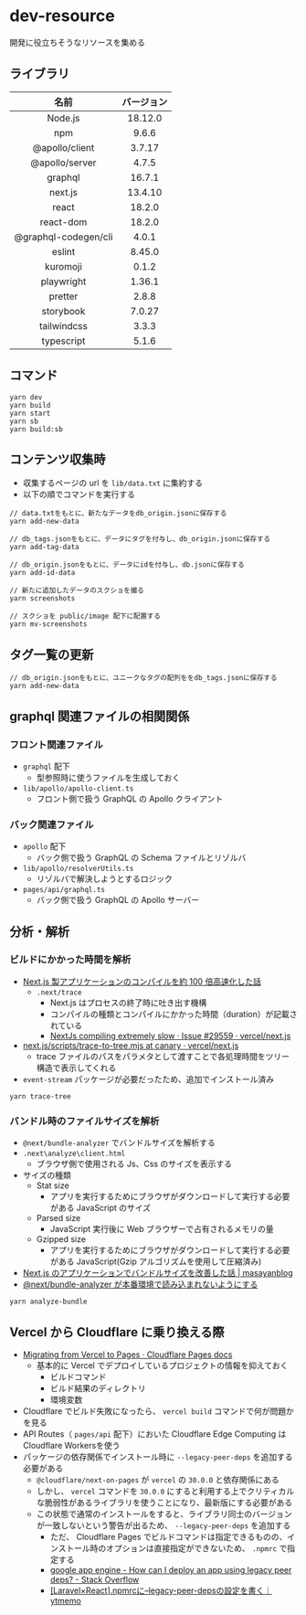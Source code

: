 # dev-resource

開発に役立ちそうなリソースを集める

## ライブラリ

|         名前         | バージョン |
| :------------------: | :--------: |
|       Node.js        |  18.12.0   |
|         npm          |   9.6.6    |
|    @apollo/client    |   3.7.17   |
|    @apollo/server    |   4.7.5    |
|       graphql        |   16.7.1   |
|       next.js        |  13.4.10   |
|        react         |   18.2.0   |
|      react-dom       |   18.2.0   |
| @graphql-codegen/cli |   4.0.1    |
|        eslint        |   8.45.0   |
|       kuromoji       |   0.1.2    |
|      playwright      |   1.36.1   |
|       pretter        |   2.8.8    |
|      storybook       |   7.0.27   |
|     tailwindcss      |   3.3.3    |
|      typescript      |   5.1.6    |

## コマンド

```shell
yarn dev
yarn build
yarn start
yarn sb
yarn build:sb
```

## コンテンツ収集時

- 収集するページの url を `lib/data.txt` に集約する
- 以下の順でコマンドを実行する

```shell
// data.txtをもとに、新たなデータをdb_origin.jsonに保存する
yarn add-new-data

// db_tags.jsonをもとに、データにタグを付与し、db_origin.jsonに保存する
yarn add-tag-data

// db_origin.jsonをもとに、データにidを付与し、db.jsonに保存する
yarn add-id-data

// 新たに追加したデータのスクショを撮る
yarn screenshots

// スクショを public/image 配下に配置する
yarn mv-screenshots
```

## タグ一覧の更新

```shell
// db_origin.jsonをもとに、ユニークなタグの配列ををdb_tags.jsonに保存する
yarn add-new-data
```

## graphql 関連ファイルの相関関係

### フロント関連ファイル

- `graphql` 配下
  - 型参照時に使うファイルを生成しておく
- `lib/apollo/apollo-client.ts`
  - フロント側で扱う GraphQL の Apollo クライアント

### バック関連ファイル

- `apollo` 配下
  - バック側で扱う GraphQL の Schema ファイルとリゾルバ
- `lib/apollo/resolverUtils.ts`
  - リゾルバで解決しようとするロジック
- `pages/api/graphql.ts`
  - バック側で扱う GraphQL の Apollo サーバー

## 分析・解析

### ビルドにかかった時間を解析

- [Next.js 製アプリケーションのコンパイルを約 100 倍高速化した話](https://zenn.dev/mkt/articles/543669021d9a1e)
  - `.next/trace`
    - Next.js はプロセスの終了時に吐き出す機構
    - コンパイルの種類とコンパイルにかかった時間（duration）が記載されている
    - [NextJs compiling extremely slow · Issue #29559 · vercel/next.js](https://github.com/vercel/next.js/issues/29559#issuecomment-938431883)
- [next.js/scripts/trace-to-tree.mjs at canary · vercel/next.js](https://github.com/vercel/next.js/blob/canary/scripts/trace-to-tree.mjs)
  - trace ファイルのパスをパラメタとして渡すことで各処理時間をツリー構造で表示してくれる
- `event-stream` パッケージが必要だったため、追加でインストール済み

```shell
yarn trace-tree
```

### バンドル時のファイルサイズを解析

- `@next/bundle-analyzer` でバンドルサイズを解析する
- `.next\analyze\client.html`
  - ブラウザ側で使用される Js、Css のサイズを表示する
- サイズの種類
  - Stat size
    - アプリを実行するためにブラウザがダウンロードして実行する必要がある JavaScript のサイズ
  - Parsed size
    - JavaScript 実行後に Web ブラウザーで占有されるメモリの量
  - Gzipped size
    - アプリを実行するためにブラウザがダウンロードして実行する必要がある JavaScript(Gzip アルゴリズムを使用して圧縮済み)
- [Next.js のアプリケーションでバンドルサイズを改善した話 | masayanblog](https://maasaablog.com/development/frontend/nextjs/6361/)
- [@next/bundle-analyzer が本番環境で読み込まれないようにする](https://zenn.dev/catnose99/scraps/661d77118aa2af)

```shell
yarn analyze-bundle
```

## Vercel から Cloudflare に乗り換える際

- [Migrating from Vercel to Pages · Cloudflare Pages docs](https://developers.cloudflare.com/pages/migrations/migrating-from-vercel/)
  - 基本的に Vercel でデプロイしているプロジェクトの情報を抑えておく
    - ビルドコマンド
    - ビルド結果のディレクトリ
    - 環境変数
- Cloudflare でビルド失敗になったら、 `vercel build` コマンドで何が問題かを見る
- API Routes（ `pages/api` 配下）においた Cloudflare Edge Computing はCloudflare Workersを使う
- パッケージの依存関係でインストール時に `--legacy-peer-deps` を追加する必要がある
  - `@cloudflare/next-on-pages` が `vercel` の `30.0.0` と依存関係にある
  - しかし、 `vercel` コマンドを `30.0.0` にすると利用する上でクリティカルな脆弱性があるライブラリを使うことになり、最新版にする必要がある
  - この状態で通常のインストールをすると、ライブラリ同士のバージョンが一致しないという警告が出るため、 `--legacy-peer-deps` を追加する
    - ただ、 Cloudflare Pages でビルドコマンドは指定できるものの、インストール時のオプションは直接指定ができないため、 `.npmrc` で指定する
    - [google app engine - How can I deploy an app using legacy peer deps? - Stack Overflow](https://stackoverflow.com/questions/73381958/how-can-i-deploy-an-app-using-legacy-peer-deps)
    - [[Laravel×React].npmrcに–legacy-peer-depsの設定を書く｜ytmemo](https://ytmemo.com/npmrc-setting/)
